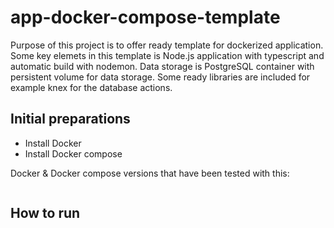 # app-docker-compose-template

Purpose of this project is to offer ready template for dockerized application.
Some key elemets in this template is Node.js application with typescript and automatic build with nodemon.
Data storage is PostgreSQL container with persistent volume for data storage.
Some ready libraries are included for example knex for the database actions.

## Initial preparations

* Install Docker
* Install Docker compose

Docker & Docker compose versions that have been tested with this:
```

```

## How to run

```

```
